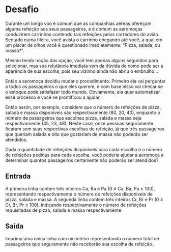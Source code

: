 <h1>Desafio</h1>
Durante um longo voo é comum que as companhias aéreas ofereçam alguma refeição aos seus passageiros, e é comum as aeromoças conduzirem carrinhos contendo tais refeições pelos corredores do avião. Sentado numa fileira, você avista o carrinho chegando até você, a qual em um piscar de olhos você é questionado imediatamente: “Pizza, salada, ou massa?”.

Mesmo tendo noção das opção, você tem apenas alguns segundos para selecionar, mas sua relutância imediata vem da dúvida de como pode ser a aparência de sua escolha, pois seu vizinho ainda não abriu o embrulho…

Então a aeromoça decidiu mudar o procedimento. Primeiro ela vai perguntar a todos os passageiros o que eles querem, e com base nisso vai checar se o estoque pode satisfazer todo mundo. Obviamente, ela quer automatizar esse processo e você se prontificou a ajudar.

Então assim, por exemplo, considere que o número de refeições de pizza, salada e massa disponíveis são respectivamente (80, 20, 40), enquanto o número de passageiros que escolheu pizza, salada e massa seja respectivamente (45, 23, 48). Neste caso, onze pessoas seguramente ficaram sem suas respectivas escolhas de refeição, já que três passageiros que queriam salada e oito que gostariam de massa não poderão ser atendidos.

Dada a quantidade de refeições disponíveis para cada escolha e o número de refeições pedidas para cada escolha, você poderia ajudar a aeromoça a determinar quantos passageiros certamente não poderão ser atendidos?

<h2>Entrada</h2>
A primeira linha contem três inteiros Ca, Ba e Pa (0 ≤ Ca, Ba, Pa ≤ 100), representando respectivamente o número de refeições disponiveis de pizza, salada e massa. A segunda linha contem três inteiros Cr, Br e Pr (0 ≤ Cr, Br, Pr ≤ 100), indicando respectivamente o número de refeições requisitadas de pizza, salada e massa respectivamente.

<h2>Saída</h2>
Imprima uma única linha com um inteiro representando o número total de passageiros que seguramente não receberão sua escolha de refeição.